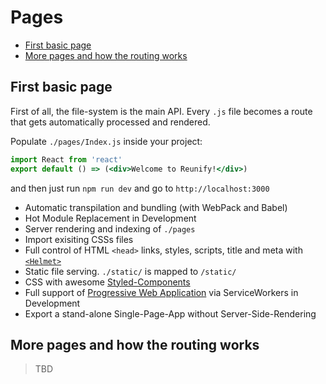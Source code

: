 # Pages

* [First basic page](#first-basic-page)
* [More pages and how the routing works](#more-pages-and-how-the-routing-works)

## First basic page

First of all, the file-system is the main API. Every `.js` file becomes a route that gets automatically processed and rendered.

Populate `./pages/Index.js` inside your project:

```jsx
import React from 'react'
export default () => (<div>Welcome to Reunify!</div>)
```

and then just run `npm run dev` and go to `http://localhost:3000`

* Automatic transpilation and bundling (with WebPack and Babel)
* Hot Module Replacement in Development
* Server rendering and indexing of `./pages`
* Import exisiting CSSs files
* Full control of HTML `<head>` links, styles, scripts, title and meta with [`<Helmet>`](https://github.com/nfl/react-helmet)
* Static file serving. `./static/` is mapped to `/static/`
* CSS with awesome [Styled-Components](https://github.com/styled-components/styled-components)
* Full support of [Progressive Web Application](https://developers.google.com/web/progressive-web-apps/) via ServiceWorkers in Development
* Export a stand-alone Single-Page-App without Server-Side-Rendering

## More pages and how the routing works

> TBD